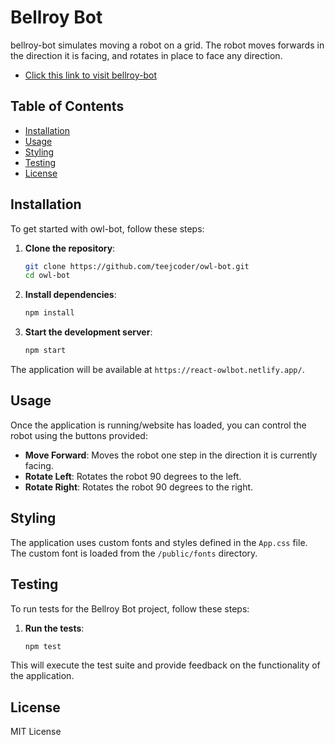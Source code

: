 # Bellroy Bot

bellroy-bot simulates moving a robot on a grid. The robot moves forwards in the direction it is facing, and rotates in place to face any direction. 

- [Click this link to visit bellroy-bot](https://react-owlbot.netlify.app/)

## Table of Contents

- [Installation](#installation)
- [Usage](#usage)
- [Styling](#styling)
- [Testing](#testing)
- [License](#license)

## Installation

To get started with owl-bot, follow these steps:

1. **Clone the repository**:
    ```sh
    git clone https://github.com/teejcoder/owl-bot.git
    cd owl-bot
    ```

2. **Install dependencies**:
    ```sh
    npm install
    ```

3. **Start the development server**:
    ```sh
    npm start
    ```

The application will be available at `https://react-owlbot.netlify.app/`.

## Usage

Once the application is running/website has loaded, you can control the robot using the buttons provided:

- **Move Forward**: Moves the robot one step in the direction it is currently facing.
- **Rotate Left**: Rotates the robot 90 degrees to the left.
- **Rotate Right**: Rotates the robot 90 degrees to the right.

## Styling

The application uses custom fonts and styles defined in the `App.css` file. The custom font is loaded from the `/public/fonts` directory.

## Testing

To run tests for the Bellroy Bot project, follow these steps:

1. **Run the tests**:
    ```sh
    npm test
    ```

This will execute the test suite and provide feedback on the functionality of the application.

## License
MIT License
